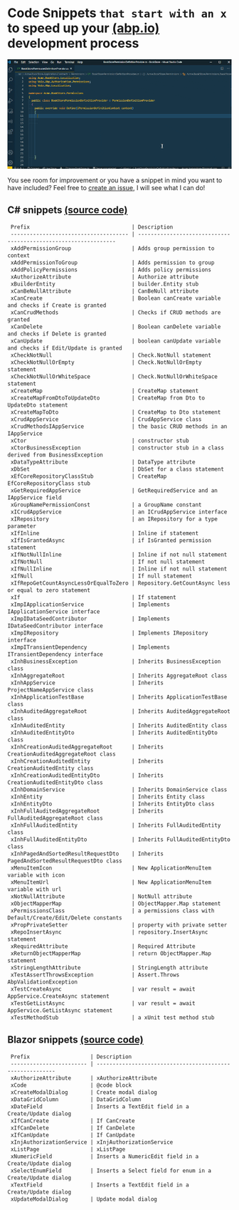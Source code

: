 # Code Snippets `that start with an x` to speed up your [(abp.io)](https://abp.io/) development process

![ABPx in Action!](images/abpx_in_action.gif "ABPx - Code snippets that start with an 'x' - in Action!")

You see room for improvement or you have a snippet in mind you want to have included? Feel free to [create an issue](https://github.com/bartvanhoey/ABPx/issues/new), I will see what I can do!

## C# snippets [(source code)](https://github.com/bartvanhoey/ABPx/blob/master/snippets/csharp.json)

     Prefix                                | Description                                                    
     ------------------------------------- | --------------------------------------------------------------- 
     xAddPermissionGroup                   | Adds group permission to context                               
     xAddPermissionToGroup                 | Adds permission to group                                       
     xAddPolicyPermissions                 | Adds policy permissions                                        
     xAuthorizeAttribute                   | Authorize attribute                                            
     xBuilderEntity                        | builder.Entity stub                                            
     xCanBeNullAttribute                   | CanBeNull attribute                                            
     xCanCreate                            | Boolean canCreate variable and checks if Create is granted     
     xCanCrudMethods                       | Checks if CRUD methods are granted                             
     xCanDelete                            | Boolean canDelete variable and checks if Delete is granted     
     xCanUpdate                            | boolean canUpdate variable and checks if Edit/Update is granted
     xCheckNotNull                         | Check.NotNull statement                                        
     xCheckNotNullOrEmpty                  | Check.NotNullOrEmpty statement                                 
     xCheckNotNullOrWhiteSpace             | Check.NotNullOrWhiteSpace statement                            
     xCreateMap                            | CreateMap statement                                            
     xCreateMapFromDtoToUpdateDto          | CreateMap from Dto to UpdateDto statement                      
     xCreateMapToDto                       | CreateMap to Dto statement                                     
     xCrudAppService                       | CrudAppService class                                           
     xCrudMethodsIAppService               | the basic CRUD methods in an IAppService                       
     xCtor                                 | constructor stub                                               
     xCtorBusinessException                | constructor stub in a class derived from BusinessException     
     xDataTypeAttribute                    | DataType attribute                                             
     xDbSet                                | DbSet for a class statement                                    
     xEfCoreRepositoryClassStub            | CreateMap EfCoreRepositoryClass stub                           
     xGetRequiredAppService                | GetRequiredService and an IAppService field                    
     xGroupNamePermissionConst             | a GroupName constant                                           
     xICrudAppService                      | an ICrudAppService interface                                   
     xIRepository                          | an IRepository for a type parameter                            
     xIfInline                             | Inline if statement                                            
     xIfIsGrantedAsync                     | if IsGranted permission statement                              
     xIfNotNullInline                      | Inline if not null statement                                   
     xIfNotNull                            | If not null statement                                          
     xIfNullInline                         | Inline if not null statement                                   
     xIfNull                               | If null statement                                              
     xIfRepoGetCountAsyncLessOrEqualToZero | Repository.GetCountAsync less or equal to zero statement       
     xIf                                   | If statement                                                   
     xImpIApplicationService               | Implements IApplicationService interface                       
     xImpIDataSeedContributor              | Implements IDataSeedContributor interface                      
     xImpIRepository                       | Implements IRepository interface                               
     xImpITransientDependency              | Implements ITransientDependency interface                      
     xInhBusinessException                 | Inherits BusinessException class                               
     xInhAggregateRoot                     | Inherits AggregateRoot class                                   
     xInhAppService                        | Inherits ProjectNameAppService class                           
     xInhApplicationTestBase               | Inherits ApplicationTestBase class                             
     xInhAuditedAggregateRoot              | Inherits AuditedAggregateRoot class                            
     xInhAuditedEntity                     | Inherits AuditedEntity class                                   
     xInhAuditedEntityDto                  | Inherits AuditedEntityDto class                                
     xInhCreationAuditedAggregateRoot      | Inherits CreationAuditedAggregateRoot class                    
     xInhCreationAuditedEntity             | Inherits CreationAuditedEntity class                           
     xInhCreationAuditedEntityDto          | Inherits CreationAuditedEntityDto class                        
     xInhDomainService                     | Inherits DomainService class                                   
     xInhEntity                            | Inherits Entity class                                          
     xInhEntityDto                         | Inherits EntityDto class                                       
     xInhFullAuditedAggregateRoot          | Inherits FullAuditedAggregateRoot class                        
     xInhFullAuditedEntity                 | Inherits FullAuditedEntity class                               
     xInhFullAuditedEntityDto              | Inherits FullAuditedEntityDto class                            
     xInhPagedAndSortedResultRequestDto    | Inherits PagedAndSortedResultRequestDto class                  
     xMenuItemIcon                         | New ApplicationMenuItem variable with icon                     
     xMenuItemUrl                          | New ApplicationMenuItem variable with url                      
     xNotNullAttribute                     | NotNull attribute                                              
     xObjectMapperMap                      | ObjectMapper.Map statement                                     
     xPermissionsClass                     | a permissions class with Default/Create/Edit/Delete constants  
     xPropPrivateSetter                    | property with private setter                                   
     xRepoInsertAsync                      | repository.InsertAsync statement                               
     xRequiredAttribute                    | Required Attribute                                             
     xReturnObjectMapperMap                | return ObjectMapper.Map statement                              
     xStringLengthAttribute                | StringLength attribute                                         
     xTestAssertThrowsException            | Assert.Throws AbpValidationException                           
     xTestCreateAsync                      | var result = await AppService.CreateAsync statement            
     xTestGetListAsync                     | var result = await AppService.GetListAsync statement           
     xTestMethodStub                       | a xUnit test method stub                                       

## Blazor snippets [(source code)](https://github.com/bartvanhoey/ABPx/blob/master/snippets/razor.json)

     Prefix                   | Description                                              
     ------------------------ | --------------------------------------------------------- 
     xAuthorizeAttribute      | xAuthorizeAttribute                                      
     xCode                    | @code block                                              
     xCreateModalDialog       | Create modal dialog                                      
     xDataGridColumn          | DataGridColumn                                           
     xDateField               | Inserts a TextEdit field in a Create/Update dialog       
     xIfCanCreate             | If CanCreate                                             
     xIfCanDelete             | If CanDelete                                             
     xIfCanUpdate             | If CanUpdate                                             
     xInjAuthorizationService | xInjAuthorizationService                                 
     xListPage                | xListPage                                                
     xNumericField            | Inserts a NumericEdit field in a Create/Update dialog    
     xSelectEnumField         | Inserts a Select field for enum in a Create/Update dialog
     xTextField               | Inserts a TextEdit field in a Create/Update dialog       
     xUpdateModalDialog       | Update modal dialog                                      


